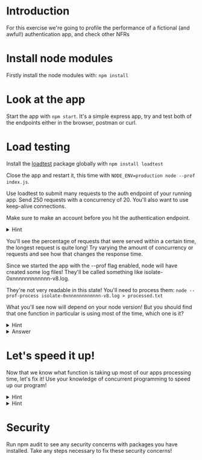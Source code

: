 # Introduction

For this exercise we're going to profile the performance of a fictional (and awful!) authentication app, and check other NFRs

# Install node modules

Firstly install the node modules with:
`npm install`

# Look at the app

Start the app with `npm start`.
It's a simple express app, try and test both of the endpoints either in the browser, postman or curl.

# Load testing

Install the [loadtest](https://github.com/alexfernandez/loadtest) package globally with 
`npm install loadtest`

Close the app and restart it, this time with `NODE_ENV=production node --prof index.js`.

Use loadtest to submit many requests to the auth endpoint of your running app. Send 250 requests with a concurrency of 20. You'll also want to use keep-alive connections.

Make sure to make an account before you hit the authentication endpoint.

<details><summary>Hint</summary>
`curl -X GET "http://localhost:3000/newUser?username=josh&password=password"`
`loadtest -k -c 20 -n 250 "http://localhost:3000/auth?username=josh&password=password"`
</details>

You'll see the percentage of requests that were served within a certain time, the longest request is quite long!
Try varying the amount of concurrency or requests and see how that changes the response time.

Since we started the app with the --prof flag enabled, node will have created some log files! They'll be called something like isolate-0xnnnnnnnnnnnn-v8.log.

They're not very readable in this state!
You'll need to process them:
`node --prof-process isolate-0xnnnnnnnnnnnn-v8.log > processed.txt`

What you'll see now will depend on your node version! But you should find that one function in particular is using most of the time, which one is it?

<details><summary>Hint</summary>
You'll want to look in the Bottom up (heavy) profile bit.
</details>
<details><summary>Answer</summary>
It's the pbkdf2.js.
(If you're in an older version of node it might be node::crypto::PBKDF2)
</details>


# Let's speed it up!

Now that we know what function is taking up most of our apps processing time, let's fix it!
Use your knowledge of concurrent programming to speed up our program!

<details><summary>Hint</summary>
The `pbkdf2Sync` function is done synchronously so it will block the thread running it when it's reached, making future requests have to wait.
</details>

<details><summary>Hint</summary>
You'll want to use `pbkdf2` function over `pbkdf2Sync`
</details>

# Security

Run npm audit to see any security concerns with packages you have installed. Take any steps necessary to fix these security concerns!